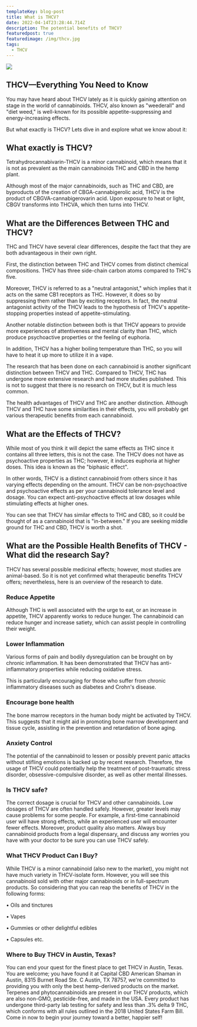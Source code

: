 ```yaml
---
templateKey: blog-post
title: What is THCV?
date: 2022-04-14T23:28:44.714Z
description: The potential benefits of THCV?
featuredpost: true
featuredimage: /img/thcv.jpg
tags:
  - THCV
---
```

![](/img/thcv.jpg)

## THCV—Everything You Need to Know

 You may have heard about THCV lately as it is quickly gaining attention on stage in the world of cannabinoids. THCV, also known as "weederall" and "diet weed," is well-known for its possible appetite-suppressing and energy-increasing effects.

But what exactly is THCV? Lets dive in and explore  what we know about it:

## What exactly is THCV?

Tetrahydrocannabivarin-THCV is a minor cannabinoid, which means that it is not as prevalent as the main cannabinoids THC and CBD in the hemp plant.

Although most of the major cannabinoids, such as THC and CBD, are byproducts of the creation of CBGA-cannabigerolic acid, THCV is the product of CBGVA-cannabigerovarin acid. Upon exposure to heat or light, CBGV transforms into THCVA, which then turns into THCV.

## What are the Differences Between THC and THCV?

THC and THCV have several clear differences, despite the fact that they are both advantageous in their own right.

First, the distinction between THC and THCV comes from distinct chemical compositions. THCV has three side-chain carbon atoms compared to THC's five.

Moreover, THCV is referred to as a "neutral antagonist," which implies that it acts on the same CB1 receptors as THC. However, it does so by suppressing them rather than by exciting receptors. In fact, the neutral antagonist activity of the THCV leads to the hypothesis of THCV's appetite-stopping properties instead of appetite-stimulating.

Another notable distinction between both is that THCV appears to provide more experiences of attentiveness and mental clarity than THC, which produce psychoactive properties or the feeling of euphoria.

In addition, THCV has a higher boiling temperature than THC, so you will have to heat it up more to utilize it in a vape.

The research that has been done on each cannabinoid is another significant distinction between THCV and THC. Compared to THCV, THC has undergone more extensive research and had more studies published. This is not to suggest that there is no research on THCV, but it is much less common.

The health advantages of THCV and THC are another distinction. Although THCV and THC have some similarities in their effects, you will probably get various therapeutic benefits from each cannabinoid.

## What are the Effects of THCV?

While most of you think it will depict the same effects as THC since it contains all three letters, this is not the case. The THCV does not have as psychoactive properties as THC; however, it induces euphoria at higher doses. This idea is known as the "biphasic effect".

In other words, THCV is a distinct cannabinoid from others since it has varying effects depending on the amount. THCV can be non-psychoactive and psychoactive effects as per your cannabinoid tolerance level and dosage. You can expect anti-psychoactive effects at low dosages while stimulating effects at higher ones.

You can see that THCV has similar effects to THC and CBD, so it could be thought of as a cannabinoid that is "in-between." If you are seeking middle ground for THC and CBD, THCV is worth a shot.

## What are the Possible Health Benefits of THCV - What did the research Say?

THCV has several possible medicinal effects; however, most studies are animal-based. So it is not yet confirmed what therapeutic benefits THCV offers; nevertheless, here is an overview of the research to date.

### Reduce Appetite

Although THC is well associated with the urge to eat, or an increase in appetite, THCV apparently works to reduce hunger. The cannabinoid can reduce hunger and increase satiety, which can assist people in controlling their weight.

### Lower Inflammation

Various forms of pain and bodily dysregulation can be brought on by chronic inflammation. It has been demonstrated that THCV has anti-inflammatory properties while reducing oxidative stress.

This is particularly encouraging for those who suffer from chronic inflammatory diseases such as diabetes and Crohn's disease.

### Encourage bone health

The bone marrow receptors in the human body might be activated by THCV. This suggests that it might aid in promoting bone marrow development and tissue cycle, assisting in the prevention and retardation of bone aging.

### Anxiety Control

The potential of the cannabinoid to lessen or possibly prevent panic attacks without stifling emotions is backed up by recent research. Therefore, the usage of THCV could potentially help the treatment of post-traumatic stress disorder, obsessive-compulsive disorder, as well as other mental illnesses.

### Is THCV safe?

The correct dosage is crucial for THCV and other cannabinoids. Low dosages of THCV are often handled safely. However, greater levels may cause problems for some people. For example, a first-time cannabinoid user will have strong effects, while an experienced user will encounter fewer effects. Moreover, product quality also matters.  Always buy cannabinoid products from a legal dispensary, and discuss any worries you have with your doctor to be sure you can use THCV safely.

### What THCV Product Can I Buy?

While THCV is a minor cannabinoid (also new to the market), you might not have much variety in THCV-isolate form. However, you will see this cannabinoid sold with other major cannabinoids or in full-spectrum products. So considering that you can reap the benefits of THCV in the following forms:


•	Oils and tinctures

•	Vapes

•	Gummies or other delightful edibles

•	Capsules etc. 

### Where to Buy THCV in Austin, Texas?

You can end your quest for the finest place to get THCV in Austin, Texas. You are welcome; you have found it at Capital CBD American Shaman in Austin, 8315 Burnet Road Ste. C Austin, TX 78757, we're committed to providing you with only the best hemp-derived products on the market. Terpenes and phytocannabinoids are present in our THCV products, which are also non-GMO, pesticide-free, and made in the USA. Every product has undergone third-party lab testing for safety and less than .3% delta 9 THC, which conforms with all rules outlined in the 2018 United States Farm Bill. Come in now to begin your journey toward a better, happier self!